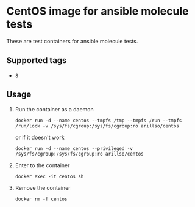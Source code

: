 # CentOS image for ansible molecule tests

These are test containers for ansible molecule tests.

## Supported tags

- `8`

## Usage

1. Run the container as a daemon

   `docker run -d --name centos --tmpfs /tmp --tmpfs /run --tmpfs /run/lock -v /sys/fs/cgroup:/sys/fs/cgroup:ro arillso/centos`

   or if it doesn't work

   `docker run -d --name centos --privileged -v /sys/fs/cgroup:/sys/fs/cgroup:ro arillso/centos`

2. Enter to the container

   `docker exec -it centos sh`

3. Remove the container

   `docker rm -f centos`
